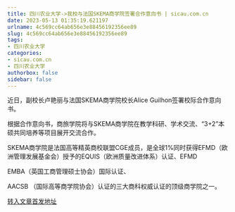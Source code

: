 ```yaml
---
title: 四川农业大学->我校与法国SKEMA商学院签署合作意向书 | sicau.com.cn
date: 2023-05-13 01:35:19.621197
urlname: 4c569cc64ab656e3e88456192356ee89
slug: 4c569cc64ab656e3e88456192356ee89
tags: 
- 四川农业大学
categories:
- sicau.com.cn
- 四川农业大学
authorbox: false
sidebar: false
---
```

近日，副校长卢艳丽与法国SKEMA商学院校长Alice Guilhon签署校际合作意向书。

根据合作意向书，商旅学院将与SKEMA商学院在教学科研、学术交流、“3+2”本硕共同培养等项目展开交流合作。

SKEMA商学院是法国高等精英商校联盟CGE成员，是全球1%同时获得EFMD（欧洲管理发展基金会）授予的EQUIS（欧洲质量改进体系）认证、EFMD

EMBA（英国工商管理硕士协会）国际认证、
<!--more-->
AACSB （国际高等商学院协会）认证的三大商科权威认证的顶级商学院之一。



[转入文章首发地址](https://news.sicau.edu.cn/info/1078/72176.htm)